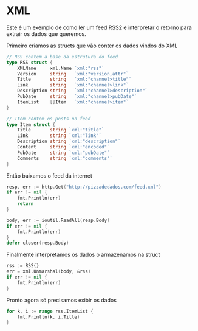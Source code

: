 # XML


Este é um exemplo de como ler um feed RSS2 e interpretar o retorno para extrair os dados que queremos.

Primeiro criamos as structs que vão conter os dados vindos do XML

```go
// RSS contem a base da estrutura do feed
type RSS struct {
	XMLName     xml.Name `xml:"rss"`
	Version     string   `xml:"version,attr"`
	Title       string   `xml:"channel>title"`
	Link        string   `xml:"channel>link"`
	Description string   `xml:"channel>description"`
	PubDate     string   `xml:"channel>pubDate"`
	ItemList    []Item   `xml:"channel>item"`
}

// Item contem os posts no feed
type Item struct {
	Title       string `xml:"title"`
	Link        string `xml:"link"`
	Description string `xml:"description"`
	Content     string `xml:"encoded"`
	PubDate     string `xml:"pubDate"`
	Comments    string `xml:"comments"`
}
```

Então baixamos o feed da internet

```go
resp, err := http.Get("http://pizzadedados.com/feed.xml")
if err != nil {
	fmt.Println(err)
	return
}

body, err := ioutil.ReadAll(resp.Body)
if err != nil {
	fmt.Println(err)
}
defer closer(resp.Body)
```

Finalmente interpretamos os dados o armazenamos na struct

```go
rss := RSS{}
err = xml.Unmarshal(body, &rss)
if err != nil {
	fmt.Println(err)
}
```
Pronto agora só precisamos exibir os dados

```go
for k, i := range rss.ItemList {
	fmt.Println(k, i.Title)
}
```